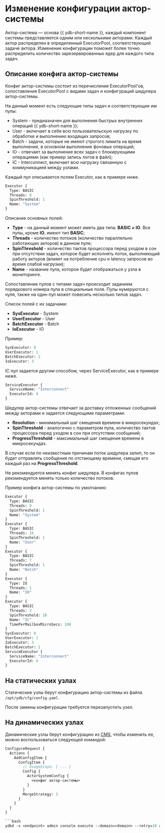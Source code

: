 # Изменение конфигурации актор-системы

Актор-система — основа {{ ydb-short-name }}, каждый компонент системы представляется одним или несколькими акторами.
Каждый актор распределен в определенный ExecutorPool, соответствующий задаче актора.
Изменение конфигурации поможет более точно распределить количество зарезервированных ядер для каждого типа задач.

## Описание конфига актор-системы

Конфиг актор-системы состоит из перечисления ExecutorPool'ов, сопоставления ExecutorPool с видами задач и конфигураций шедулера актор-системы.

На данный момент есть следующие типы задач и соответствующие им пулы:

* System - предназначен для выполнения быстрых внутренних операций {{ ydb-short-name }};
* User - включает в себя всю пользовательскую нагрузку по обработке и выполнению входящих запросов;
* Batch - задачи, которые не имеют строгого лимита на время выполнения, в основном выполнение фоновых операций;
* IO - отвечает за выполнение всех задач с блокирующими операциями (как пример запись логов в файл);
* IC - Interconnect, включает всю нагрузку связанную с коммуникацией между узлами.

Каждый пул описывается полем Executor, как в примере ниже.

```proto
Executor {
  Type: BASIC
  Threads: 9
  SpinThreshold: 1
  Name: "System"
}
```

Описание основных полей:

* **Type** - на данный момент может иметь два типа: **BASIC** и **IO**. Все пулы, кроме **IO**, имеют тип **BASIC**;
* **Threads** - количество потоков (количество параллельно работающих акторов) в данном пуле;
* **SpinThreshold** - количество тактов процессора перед уходом в сон при отсутствии задач, которое будет исполнять поток, выполняющий работу акторов (влияет на потребление cpu и latency запросов во время слабой нагрузки);
* **Name** - название пула, которое будет отображаться у узла в мониторинге.

Сопоставление пулов с типами задач происходит заданием порядкового номера пула в специальные поля. Пулы нумеруются с нуля, также на один пул может повесить несколько типов задач.

Список полей с их задачами:

* **SysExecutor** - System
* **UserExecutor** - User
* **BatchExecutor** - Batch
* **IoExecutor** - IO

Пример:

```proto
SysExecutor: 0
UserExecutor: 1
BatchExecutor: 2
IoExecutor: 3
```

IC пул задается другим способом, через ServiceExecutor, как в примере ниже.

```proto
ServiceExecutor {
  ServiceName: "Interconnect"
  ExecutorId: 4
}
```

Шедулер актор-системы отвечает за доставку отложенных сообщений между акторами и задается следующими параметрами:

* **Resolution** - минимальный шаг смещения времени в микросекундах;
* **SpinThreshold** - аналогично с параметром пула, количество тактов процессора перед уходом в сон при отсутствии сообщений;
* **ProgressThreshold** - максимальный шаг смещения времени в микросекундах.

В случае если по неизвестным причинам поток шедулера залип, то он будет отправлять сообщения по отстающему времени, смещая его каждый раз на **ProgressThreshold**.

Не рекомендуется менять конфиг шедулера. В конфигах пулов рекомендуется менять только количество потоков.

Пример конфига актор-системы по умолчанию:

```proto
Executor {
  Type: BASIC
  Threads: 9
  SpinThreshold: 1
  Name: "System"
}
Executor {
  Type: BASIC
  Threads: 16
  SpinThreshold: 1
  Name: "User"
}
Executor {
  Type: BASIC
  Threads: 7
  SpinThreshold: 1
  Name: "Batch"
}
Executor {
  Type: IO
  Threads: 1
  Name: "IO"
}
Executor {
  Type: BASIC
  Threads: 3
  SpinThreshold: 10
  Name: "IC"
  TimePerMailboxMicroSecs: 100
}
SysExecutor: 0
UserExecutor: 1
IoExecutor: 3
BatchExecutor: 2
ServiceExecutor {
  ServiceName: "Interconnect"
  ExecutorId: 4
}
```

## На статических узлах

Статические узлы берут конфигурацию актор-системы из файла `/opt/ydb/cfg/config.yaml`.

После замены конфигурации требуется перезапустить узел.

## На динамических узлах

Динамические узлы берут конфигурацию из [CMS](cms.md), чтобы изменить ее, можно воспользоваться следующей командой:

```proto
ConfigureRequest {
  Actions {
    AddConfigItem {
      ConfigItem {
        // UsageScope: { ... }
        Config {
          ActorSystemConfig {
            <конфиг актор-системы>
          }
        }
        MergeStrategy: 3
      }
    }
  }
}

```bash
ydbd -s <endpoint> admin console execute --domain=<domain> --retry=10 actorsystem.txt
```
